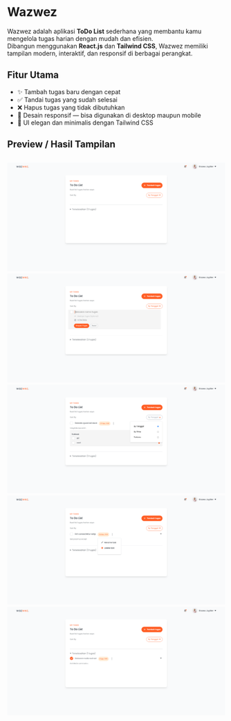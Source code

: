 #  Wazwez 

Wazwez adalah aplikasi **ToDo List** sederhana yang membantu kamu mengelola tugas harian dengan mudah dan efisien.  
Dibangun menggunakan **React.js** dan **Tailwind CSS**, Wazwez memiliki tampilan modern, interaktif, dan responsif di berbagai perangkat.


##  Fitur Utama

- ✨ Tambah tugas baru dengan cepat  
- ✅ Tandai tugas yang sudah selesai  
- ❌ Hapus tugas yang tidak dibutuhkan  
- 📱 Desain responsif — bisa digunakan di desktop maupun mobile  
- 🎨 UI elegan dan minimalis dengan Tailwind CSS  

##  Preview / Hasil Tampilan
![alt text](/assest/images/image.png)
![alt text](/assest/images/image-1.png)
![alt text](/assest/images/image-2.png)
![alt text](/assest/images/image-3.png)
![alt text](/assest/images/image-4.png)
---
